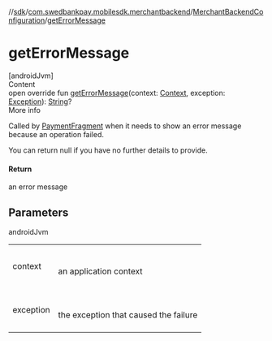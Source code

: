 //[sdk](../../../index.md)/[com.swedbankpay.mobilesdk.merchantbackend](../index.md)/[MerchantBackendConfiguration](index.md)/[getErrorMessage](get-error-message.md)



# getErrorMessage  
[androidJvm]  
Content  
open override fun [getErrorMessage](get-error-message.md)(context: [Context](https://developer.android.com/reference/kotlin/android/content/Context.html), exception: [Exception](https://kotlinlang.org/api/latest/jvm/stdlib/kotlin/-exception/index.html)): [String](https://kotlinlang.org/api/latest/jvm/stdlib/kotlin/-string/index.html)?  
More info  


Called by [PaymentFragment](../../com.swedbankpay.mobilesdk/-payment-fragment/index.md) when it needs to show an error message because an operation failed.



You can return null if you have no further details to provide.



#### Return  


an error message



## Parameters  
  
androidJvm  
  
| | |
|---|---|
| <a name="com.swedbankpay.mobilesdk.merchantbackend/MerchantBackendConfiguration/getErrorMessage/#android.content.Context#java.lang.Exception/PointingToDeclaration/"></a>context| <a name="com.swedbankpay.mobilesdk.merchantbackend/MerchantBackendConfiguration/getErrorMessage/#android.content.Context#java.lang.Exception/PointingToDeclaration/"></a><br><br>an application context<br><br>|
| <a name="com.swedbankpay.mobilesdk.merchantbackend/MerchantBackendConfiguration/getErrorMessage/#android.content.Context#java.lang.Exception/PointingToDeclaration/"></a>exception| <a name="com.swedbankpay.mobilesdk.merchantbackend/MerchantBackendConfiguration/getErrorMessage/#android.content.Context#java.lang.Exception/PointingToDeclaration/"></a><br><br>the exception that caused the failure<br><br>|
  
  




